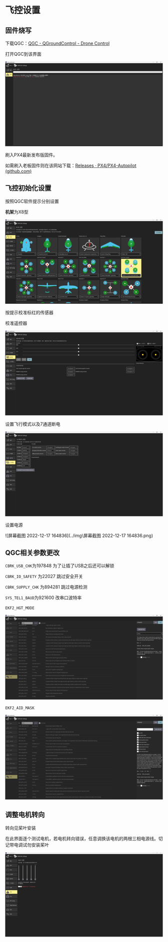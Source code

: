 # 飞控设置

## 固件烧写

下载QGC：[QGC - QGroundControl - Drone Control](http://qgroundcontrol.com/)

打开QGC到该界面

![](../img/set_uav1.png)

刷入PX4最新发布版固件。

如需刷入老板固件则在该网站下载：[Releases · PX4/PX4-Autopilot (github.com)](https://github.com/PX4/PX4-Autopilot/releases)

## 飞控初始化设置

按照QGC软件提示分别设置

**机架**为X8型

![](../img/set_uav2.png)

按提示校准标红的传感器

校准遥控器

![](../img/set_uav3.png)

设置飞行模式以及7通道断电

![](../img/set_uav4.png)

设置电源

![屏幕截图 2022-12-17 164836](../img\屏幕截图 2022-12-17 164836.png)

## QGC相关参数更改

`CBRK_USB_CHK`为197848 为了让插了USB之后还可以解锁

`CBRK_IO_SAFETY` 为22027 跳过安全开关

`CBRK_SUPPLY_CHK` 为894281 跳过电源检测

`SYS_TEL1_BAUD`为921600 改串口波特率

`EKF2_HGT_MODE`

![](../img/set_uav6.png)

`EKF2_AID_MASK`

![](../img/set_uav7.png)

## 调整电机转向

转向见桨叶安装

在此界面逐个测试电机，若电机转向错误，任意调换该电机的两根三相电源线。切记带电调试勿安装桨叶

![](../img/set_uav8.png)

